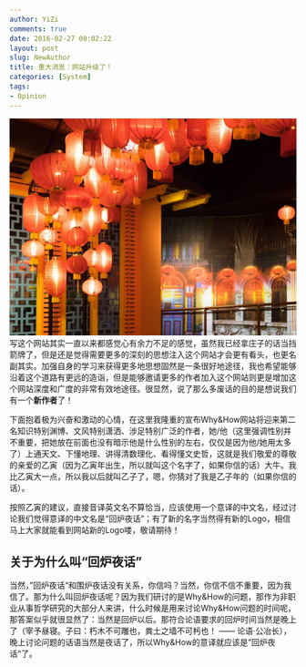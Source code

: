 ```yaml
---
author: YiZi
comments: true
date: 2016-02-27 00:02:22
layout: post
slug: NewAuthor
title: 重大消息：网站升级了！
categories: [System]
tags:
- Opinion
---
```

![](/public/welcome.jpg)
写这个网站其实一直以来都感觉心有余力不足的感觉，虽然我已经拿庄子的话当挡箭牌了，但是还是觉得需要更多的深刻的思想注入这个网站才会更有看头，也更名副其实。加强自身的学习来获得更多地思想固然是一条很好地途径，我也希望能够沿着这个道路有更远的造诣，但是能够邀请更多的作者加入这个网站则更是增加这个网站深度和广度的非常有效地途径。很显然，说了那么多废话的目的是想说我们有一个**新作者**了！

下面抱着极为兴奋和激动的心情，在这里我隆重的宣布Why&amp;How网站将迎来第二名知识特别渊博、文风特别潇洒、涉足特别广泛的作者，她/他（这里强调性别并不重要，把她放在前面也没有暗示他是什么性别的左右，仅仅是因为他/她用太多了）上通天文、下懂地理、讲得清数理化、看得懂文史哲，这就是我们敬爱的尊敬的亲爱的乙寅（因为乙寅年出生，所以就叫这个名字了，如果你信的话）大牛。我比乙寅大一点，所以我以后就叫乙子了，嗯，你猜对了我是乙子年的（如果你信的话）。

按照乙寅的建议，直接音译英文名不算恰当，应该使用一个意译的中文名，经过讨论我们觉得意译的中文名是“回炉夜话”；有了新的名字当然得有新的Logo，相信马上大家就能看到网站新的Logo喽，敬请期待！

## 关于为什么叫“回炉夜话”
当然，”回炉夜话“和围炉夜话没有关系，你信吗？当然，你信不信不重要，因为我信了。那为什么叫回炉夜话呢？因为我们研讨的是Why&amp;How的问题，那作为非职业从事哲学研究的大部分人来讲，什么时候是用来讨论Why&amp;How问题的时间呢，那答案似乎就很显然了：当然是回炉以后。那符合论语要求的回炉时间当然是晚上了（宰予昼寝。子曰：朽木不可雕也，粪土之墙不可杇也！ —— 论语·公冶长），晚上讨论问题的话语当然是夜话了，所以Why&amp;How的意译就应该是”回炉夜话“了。